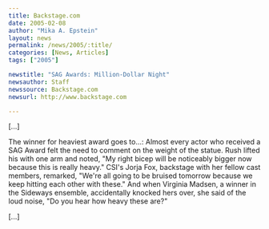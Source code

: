 ```yaml
---
title: Backstage.com
date: 2005-02-08
author: "Mika A. Epstein"
layout: news
permalink: /news/2005/:title/
categories: [News, Articles]
tags: ["2005"]

newstitle: "SAG Awards: Million-Dollar Night"
newsauthor: Staff
newssource: Backstage.com
newsurl: http://www.backstage.com

---
```

[...]

The winner for heaviest award goes to...: Almost every actor who received a SAG Award felt the need to comment on the weight of the statue. Rush lifted his with one arm and noted, "My right bicep will be noticeably bigger now because this is really heavy." CSI's Jorja Fox, backstage with her fellow cast members, remarked, "We're all going to be bruised tomorrow because we keep hitting each other with these." And when Virginia Madsen, a winner in the Sideways ensemble, accidentally knocked hers over, she said of the loud noise, "Do you hear how heavy these are?"

[...]

